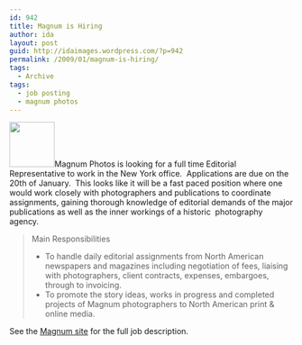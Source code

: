 ```yaml
---
id: 942
title: Magnum is Hiring
author: ida
layout: post
guid: http://idaimages.wordpress.com/?p=942
permalink: /2009/01/magnum-is-hiring/
tags:
  - Archive
tags:
  - job posting
  - magnum photos
---
```

<img class="alignright" title="Magnum Logo" src="http://www.magnumphotos.com/Archive/ClientFiles/MAG/Images/MagnumLogo.gif" alt="" width="80" height="80" />Magnum Photos is looking for a full time Editorial Representative to work in the New York office.  Applications are due on the 20th of January.  This looks like it will be a fast paced position where one would work closely with photographers and publications to coordinate assignments, gaining thorough knowledge of editorial demands of the major publications as well as the inner workings of a historic  photography agency.

> Main Responsibilities
> 
>   * To handle daily editorial assignments from North American newspapers and magazines including negotiation of fees, liaising with photographers, client contracts, expenses, embargoes, through to invoicing.
>   * To promote the story ideas, works in progress and completed projects of Magnum photographers to North American print & online media.

See the [Magnum site][1] for the full job description.

 [1]: http://agency.magnumphotos.com/about/jobs